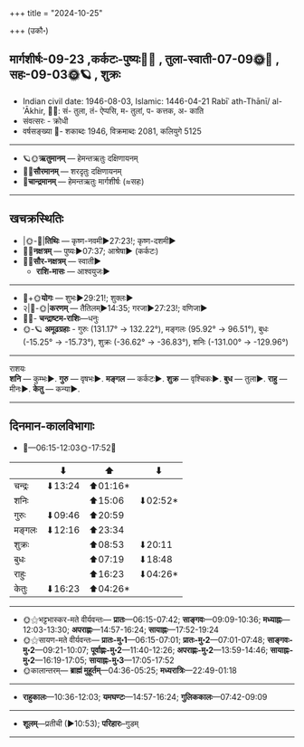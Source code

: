 +++
title = "2024-10-25"

+++
(उकौ॰)
## मार्गशीर्षः-09-23  ,कर्कटः-पुष्यः🌛🌌  ,  तुला-स्वाती-07-09🌞🌌  ,  सहः-09-03🌞🪐  , शुक्रः
- Indian civil date: 1946-08-03, Islamic: 1446-04-21 Rabīʿ ath-Thānī/ al-ʾĀkhir, 🌌🌞: सं- तुला, तं- ऐप्पसि, म- तुलां, प- कत्तक, अ- काति
- संवत्सरः - क्रोधी
- वर्षसङ्ख्या 🌛- शकाब्दः 1946, विक्रमाब्दः 2081, कलियुगे 5125
___________________
- 🪐🌞**ऋतुमानम्** — हेमन्तऋतुः दक्षिणायनम्
- 🌌🌞**सौरमानम्** — शरदृतुः दक्षिणायनम्
- 🌛**चान्द्रमानम्** — हेमन्तऋतुः मार्गशीर्षः (≈सहः)
___________________


## खचक्रस्थितिः
- |🌞-🌛|**तिथिः** — कृष्ण-नवमी►27:23!; कृष्ण-दशमी►  
- 🌌🌛**नक्षत्रम्** — पुष्यः►07:37; आश्रेषा► (कर्कटः)  
- 🌌🌞**सौर-नक्षत्रम्** — स्वाती►  
  - **राशि-मासः** — आश्वयुजः► 
___________________
- 🌛+🌞**योगः** — शुभः►29:21!; शुक्लः►  
- २|🌛-🌞|**करणम्** — तैतिलम्►14:35; गरजा►27:23!; वणिजा►  
- 🌌🌛- **चन्द्राष्टम-राशिः**—धनुः  
- 🌞-🪐 **अमूढग्रहाः** - गुरुः (131.17° → 132.22°), मङ्गलः (95.92° → 96.51°), बुधः (-15.25° → -15.73°), शुक्रः (-36.62° → -36.83°), शनिः (-131.00° → -129.96°)
___________________
राशयः  
**शनि** — कुम्भः►. **गुरु** — वृषभः►. **मङ्गल** — कर्कटः►. **शुक्र** — वृश्चिकः►. **बुध** — तुला►. **राहु** — मीनः►. **केतु** — कन्या►. 
___________________


## दिनमान-कालविभागाः
- 🌅—06:15-12:03🌞-17:52🌇  

|      |⬇     |⬆     |⬇     |
|------|-----|-----|------|
|चन्द्रः|⬇13:24 |⬆01:16*|     |
|शनिः   |     |⬆15:06 |⬇02:52*|
|गुरुः  |⬇09:46 |⬆20:59 |     |
|मङ्गलः |⬇12:16 |⬆23:34 |     |
|शुक्रः |     |⬆08:53 |⬇20:11 |
|बुधः   |     |⬆07:19 |⬇18:48 |
|राहुः  |     |⬆16:23 |⬇04:26*|
|केतुः  |⬇16:23 |⬆04:26*|     |
___________________
- 🌞⚝भट्टभास्कर-मते वीर्यवन्तः— **प्रातः**—06:15-07:42; **साङ्गवः**—09:09-10:36; **मध्याह्नः**—12:03-13:30; **अपराह्णः**—14:57-16:24; **सायाह्नः**—17:52-19:24  
- 🌞⚝सायण-मते वीर्यवन्तः— **प्रातः-मु॰1**—06:15-07:01; **प्रातः-मु॰2**—07:01-07:48; **साङ्गवः-मु॰2**—09:21-10:07; **पूर्वाह्णः-मु॰2**—11:40-12:26; **अपराह्णः-मु॰2**—13:59-14:46; **सायाह्नः-मु॰2**—16:19-17:05; **सायाह्नः-मु॰3**—17:05-17:52  
- 🌞कालान्तरम्— **ब्राह्मं मुहूर्तम्**—04:36-05:25; **मध्यरात्रिः**—22:49-01:18  
___________________
- **राहुकालः**—10:36-12:03; **यमघण्टः**—14:57-16:24; **गुलिककालः**—07:42-09:09  
___________________
- **शूलम्**—प्रतीची (►10:53); **परिहारः**–गुडम्  
___________________
